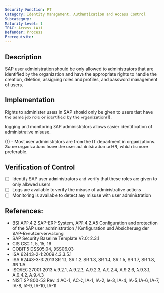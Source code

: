 ```yaml
---
Security Function: PT
Category: Identity Management, Authentication and Access Control
Subcategory:
Maturity Level: 1
IPAC: Access (A))
Defender: Process
Prerequisite:
---
```


## Description

SAP user administration should be only allowed to administrators that are identified by the organization and have the appropriate rights to handle the creation, deletion, assigning roles and profiles, and password management of users.

## Implementation

Rights to administer users in SAP should only be given to users that have the same job role or identified by the organization(1).

logging and monitoring SAP administrators allows easier identification of administrative misuse.

(1) - Most user administrators are from the IT department in organizations. Some organizations leave the user administration to HR, which is more preferable.


## Verification of Control

- [ ] Identify SAP user administrators and verify that these roles are given to only allowed users
- [ ] Logs are available to verify the misuse of administrative actions
- [ ] Monitoring is available to detect any misuse with user administration

## References:
- BSI APP.4.2 SAP-ERP-System, APP.4.2.A5 Configuration and orotection of the SAP user administration / Konfiguration und Absicherung der SAP-Benutzerverwaltung
- SAP Security Baseline Template V2.0: 2.3.1
- CIS CSC 1, 5, 15, 16
- COBIT 5 DSS05.04, DSS06.03
- ISA 62443-2-1:2009 4.3.3.5.1
- ISA 62443-3-3:2013 SR 1.1, SR 1.2, SR 1.3, SR 1.4, SR 1.5, SR 1.7, SR 1.8, SR 1.9
- ISO/IEC 27001:2013 A.9.2.1, A.9.2.2, A.9.2.3, A.9.2.4, A.9.2.6, A.9.3.1, A.9.4.2, A.9.4.3
- NIST SP 800-53 Rev. 4 AC-1, AC-2, IA-1, IA-2, IA-3, IA-4, IA-5, IA-6, IA-7, IA-8, IA-9, IA-10, IA-11
